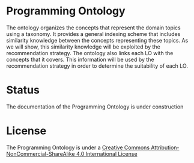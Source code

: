 Programming Ontology
====================
The ontology organizes the concepts that represent the domain topics using a taxonomy. It provides a general indexing scheme that includes similarity knowledge between the concepts representing these topics. As we will show, this similarity knowledge will be exploited by the recommendation strategy. The ontology also links each LO with the concepts that it covers. This information will be used by the recommendation strategy in order to determine the suitability of each LO.

Status
=======
The documentation of the Programming Ontology is under construction

License
=======

The Programming Ontology is under a <a rel="license" href="http://creativecommons.org/licenses/by-nc-sa/4.0/">Creative Commons Attribution-NonCommercial-ShareAlike 4.0 International License</a></dl>

